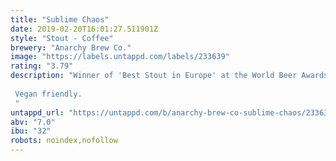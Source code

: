 ```yaml
---
title: "Sublime Chaos"
date: 2019-02-20T16:01:27.511901Z
style: "Stout - Coffee"
brewery: "Anarchy Brew Co."
image: "https://labels.untappd.com/labels/233639"
rating: "3.79"
description: "Winner of 'Best Stout in Europe' at the World Beer Awards 2015. Our dark, voluptuous breakfast stout is infused with Ethiopian Guji natural coffee beans from Stafford-based coffee roaster, Hasbean. Velvety and viscous, it's balanced delicately with New Zealand hops.  Vegan friendly. "
untappd_url: "https://untappd.com/b/anarchy-brew-co-sublime-chaos/233639"
abv: "7.0"
ibu: "32"
robots: noindex,nofollow
---
```

